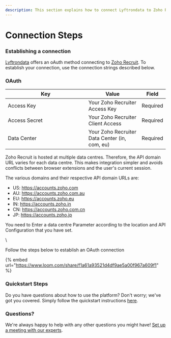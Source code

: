 ```yaml
---
description: This section explains how to connect Lyftrondata to Zoho Recruit.
---
```


# Connection Steps

### Establishing a connection

[Lyftrondata](https://www.lyftrondata.com) offers an oAuth method connecting to [Zoho Recruit](https://www.lyftrondata.com/integration/zoho-recruit/). To establish your connection, use the connection strings described below.

### OAuth

<table><thead><tr><th width="237.33333333333331">Key</th><th>Value</th><th>Field</th></tr></thead><tbody><tr><td>Access Key</td><td>Your Zoho Recruiter Access Key</td><td>Required</td></tr><tr><td>Access Secret</td><td>Your Zoho Recruiter Client Access</td><td>Required</td></tr><tr><td>Data Center</td><td>Your Zoho Recruiter Data Center (in, com, eu)</td><td>Required</td></tr></tbody></table>

Zoho Recruit is hosted at multiple data centres. Therefore, the API domain URL varies for each data centre. This makes integration simpler and avoids conflicts between browser extensions and the user's current session.

The various domains and their respective API domain URLs are:

* US: https://accounts.zoho.com
* AU: https://accounts.zoho.com.au
* EU: https://accounts.zoho.eu
* IN: https://accounts.zoho.in
* CN: https://accounts.zoho.com.cn
* JP: https://accounts.zoho.jp

You need to Enter a data centre Parameter according to the location and API Configuration that you have set.&#x20;

\


Follow the steps below to establish an OAuth connection

{% embed url="https://www.loom.com/share/f1a61a93521d4df9ae5a00f967a609f1" %}

### Quickstart Steps

Do you have questions about how to use the platform? Don't worry; we've got you covered. Simply follow the quickstart instructions [here](../../quickstart-steps.md).

### Questions? <a href="#questions" id="questions"></a>

We're always happy to help with any other questions you might have! [Set up a meeting with our experts](https://www.lyftrondata.com/book-a-meeting/).
